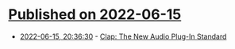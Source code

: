 # [Published on 2022-06-15](index.md)

* [2022-06-15, 20:36:30](https://news.ycombinator.com/item?id=31759128) - [Clap: The New Audio Plug-In Standard](https://u-he.com/community/clap/)
